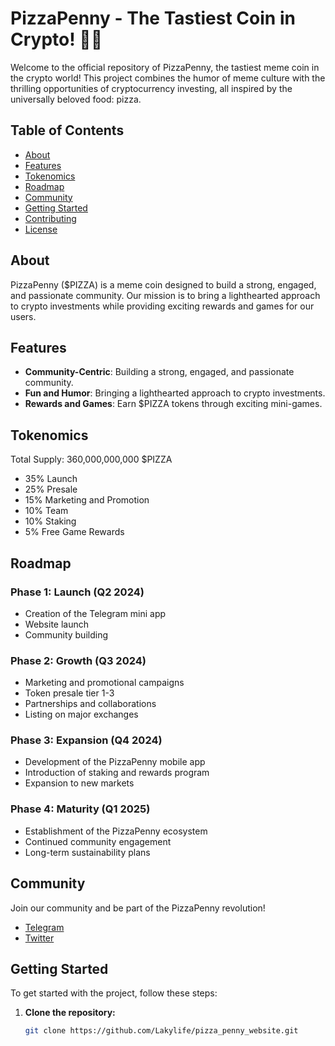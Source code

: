 # PizzaPenny - The Tastiest Coin in Crypto! 🍕🚀

Welcome to the official repository of PizzaPenny, the tastiest meme coin in the crypto world! This project combines the humor of meme culture with the thrilling opportunities of cryptocurrency investing, all inspired by the universally beloved food: pizza.

## Table of Contents
- [About](#about)
- [Features](#features)
- [Tokenomics](#tokenomics)
- [Roadmap](#roadmap)
- [Community](#community)
- [Getting Started](#getting-started)
- [Contributing](#contributing)
- [License](#license)

## About

PizzaPenny ($PIZZA) is a meme coin designed to build a strong, engaged, and passionate community. Our mission is to bring a lighthearted approach to crypto investments while providing exciting rewards and games for our users.

## Features

- **Community-Centric**: Building a strong, engaged, and passionate community.
- **Fun and Humor**: Bringing a lighthearted approach to crypto investments.
- **Rewards and Games**: Earn $PIZZA tokens through exciting mini-games.

## Tokenomics

Total Supply: 360,000,000,000 $PIZZA

- 35% Launch
- 25% Presale
- 15% Marketing and Promotion
- 10% Team
- 10% Staking
- 5% Free Game Rewards

## Roadmap

### Phase 1: Launch (Q2 2024)
- Creation of the Telegram mini app
- Website launch
- Community building

### Phase 2: Growth (Q3 2024)
- Marketing and promotional campaigns
- Token presale tier 1-3
- Partnerships and collaborations
- Listing on major exchanges

### Phase 3: Expansion (Q4 2024)
- Development of the PizzaPenny mobile app
- Introduction of staking and rewards program
- Expansion to new markets

### Phase 4: Maturity (Q1 2025)
- Establishment of the PizzaPenny ecosystem
- Continued community engagement
- Long-term sustainability plans

## Community

Join our community and be part of the PizzaPenny revolution!

- [Telegram](https://t.me/PizzaPennyEth)
- [Twitter](https://x.com/pizzapennyeth)

## Getting Started

To get started with the project, follow these steps:

1. **Clone the repository:**
   ```bash
   git clone https://github.com/Lakylife/pizza_penny_website.git
